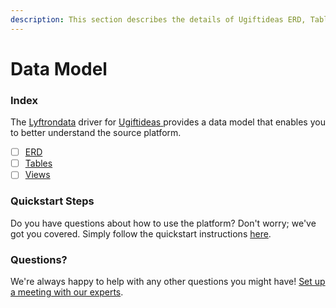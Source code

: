 ```yaml
---
description: This section describes the details of Ugiftideas ERD, Tables, and Views.
---
```


# Data Model

### Index

The  [Lyftrondata](https://www.lyftrondata.com/) driver for [Ugiftideas](https://www.lyftrondata.com/integration/ugiftideas/)[ ](https://www.lyftrondata.com/integration/ugiftideas/)provides a data model that enables you to better understand the source platform.

* [ ] [ERD](../../../marketing-analytics/ugiftideas/data-model/erd.md)
* [ ] [Tables](../../../marketing-analytics/ugiftideas/data-model/tables.md)
* [ ] [Views](../../../marketing-analytics/ugiftideas/data-model/views.md)

### Quickstart Steps

Do you have questions about how to use the platform? Don't worry; we've got you covered. Simply follow the quickstart instructions [here](../../../../quickstart-steps.md).

### Questions? <a href="#questions" id="questions"></a>

We're always happy to help with any other questions you might have! [Set up a meeting with our experts](https://www.lyftrondata.com/book-a-meeting/).

